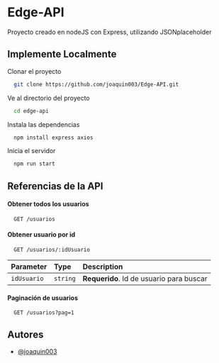 
# Edge-API

Proyecto creado en nodeJS con Express, utilizando JSONplaceholder




## Implemente Localmente

Clonar el proyecto

```bash
  git clone https://github.com/joaquin003/Edge-API.git
```

Ve al directorio del proyecto

```bash
  cd edge-api
```

Instala las dependencias

```bash
  npm install express axios
```

Inicia el servidor

```bash
  npm run start
```


## Referencias de la API

#### Obtener todos los usuarios

```http
  GET /usuarios
```

#### Obtener usuario por id

```http
  GET /usuarios/:idUsuario
```

| Parameter | Type     | Description                       |
| :-------- | :------- | :-------------------------------- |
| `idUsuario`      | `string` | **Requerido**. Id de usuario para buscar |

#### Paginación de usuarios

```http
  GET /usuarios?pag=1
```


## Autores

- [@joaquin003](https://www.github.com/joaquin003)

